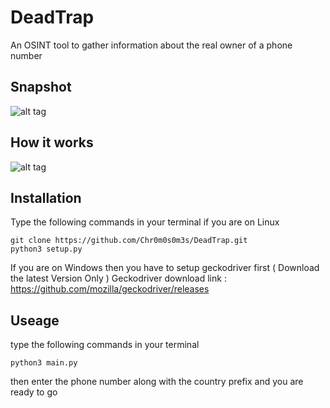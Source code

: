 # DeadTrap
An OSINT tool to gather information about the real owner of a phone number

## Snapshot
![alt tag](https://media.discordapp.net/attachments/671809375807209472/722376947275005972/Screenshot_20200616_144711.png?width=701&height=396)

## How it works
![alt tag](https://media.discordapp.net/attachments/676732839546454036/722195399473102908/Untitled_Document.png?width=707&height=425)

## Installation
Type the following commands in your terminal if you are on Linux
```
git clone https://github.com/Chr0m0s0m3s/DeadTrap.git
python3 setup.py
```
If you are on Windows then you have to setup geckodriver first ( Download the latest Version Only )
Geckodriver download link : https://github.com/mozilla/geckodriver/releases
## Useage
type the following commands in your terminal
```
python3 main.py
```

then enter the phone number along with the country prefix and you are ready to go

